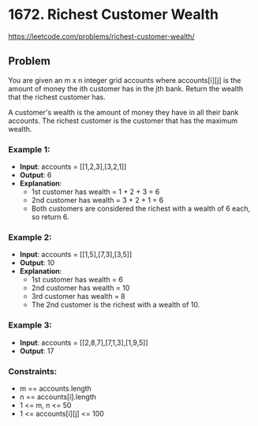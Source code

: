# 1672. Richest Customer Wealth

https://leetcode.com/problems/richest-customer-wealth/

## Problem

You are given an m x n integer grid accounts where accounts[i][j] is the amount of money the i​​​​​​​​​​​th​​​​ customer has in the j​​​​​​​​​​​th​​​​ bank. Return the wealth that the richest customer has.

A customer's wealth is the amount of money they have in all their bank accounts. The richest customer is the customer that has the maximum wealth.

### Example 1:

- **Input**: accounts = [[1,2,3],[3,2,1]]
- **Output**: 6
- **Explanation**:
  - 1st customer has wealth = 1 + 2 + 3 = 6
  - 2nd customer has wealth = 3 + 2 + 1 = 6
  - Both customers are considered the richest with a wealth of 6 each, so return 6.

### Example 2:

- **Input**: accounts = [[1,5],[7,3],[3,5]]
- **Output**: 10
- **Explanation**:
  - 1st customer has wealth = 6
  - 2nd customer has wealth = 10
  - 3rd customer has wealth = 8
  - The 2nd customer is the richest with a wealth of 10.

### Example 3:

- **Input**: accounts = [[2,8,7],[7,1,3],[1,9,5]]
- **Output**: 17

### Constraints:

- m == accounts.length
- n == accounts[i].length
- 1 <= m, n <= 50
- 1 <= accounts[i][j] <= 100
